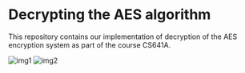 # Decrypting the AES algorithm
This repository contains our implementation of decryption of the AES encryption system as part of the course CS641A.

![img1](https://github.com/akshatg20/cs641-modern-cryptology/blob/main/images/img1.png)
![img2](https://github.com/akshatg20/cs641-modern-cryptology/blob/main/images/img2.png)
